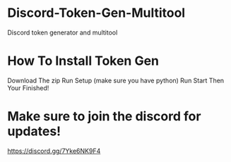 # Discord-Token-Gen-Multitool
Discord token generator and multitool

# How To Install Token Gen
Download The zip
Run Setup (make sure you have python)
Run Start
Then Your Finished! 

# Make sure to join the discord for updates!
https://discord.gg/7Yke6NK9F4
